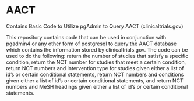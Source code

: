 # AACT
Contains Basic Code to Utilize pgAdmin to Query AACT (clinicaltrials.gov)

 
This repository contains code that can be used in conjunction with pgadmin4 or any other form of postgresql to query the AACT database which contains the information stored by clinicaltrials.gov.  The code can be used to do the following: return the number of studies that satisfy a specific condition, return the NCT number for studies that meet a certain condition, return NCT numbers and intervention type for studies given either a list of id’s or certain conditional statements, return NCT numbers and conditions given either a list of id’s or certain conditional statements, and return NCT numbers and MeSH headings given either a list of id’s or certain conditional statements.

